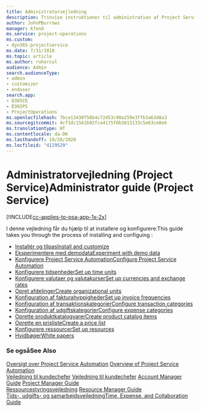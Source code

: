```yaml
---
title: Administratorvejledning
description: Trinvise instruktioner til administration af Project Service
author: JohnPBurrows
manager: kfend
ms.service: project-operations
ms.custom:
- dyn365-projectservice
ms.date: 7/31/2018
ms.topic: article
ms.author: ruhercul
audience: Admin
search.audienceType:
- admin
- customizer
- enduser
search.app:
- D365CE
- D365PS
- ProjectOperations
ms.openlocfilehash: 7bce13430f56b4c72453c90a259e3ffb3a63d8a3
ms.sourcegitcommit: 4cf1dc1561b92fca4175f0b3813133c5e63ce8e6
ms.translationtype: HT
ms.contentlocale: da-DK
ms.lasthandoff: 10/28/2020
ms.locfileid: "4129529"
---
```

# <a name="administrator-guide-project-service"></a><span data-ttu-id="32571-103">Administratorvejledning (Project Service)</span><span class="sxs-lookup"><span data-stu-id="32571-103">Administrator guide (Project Service)</span></span>

[!INCLUDE[cc-applies-to-psa-app-1x-2x](../includes/cc-applies-to-psa-app-1x-2x.md)]

<span data-ttu-id="32571-104">I denne vejledning får du hjælp til at installere og konfigurere:</span><span class="sxs-lookup"><span data-stu-id="32571-104">This guide takes you through the process of installing and configuing :</span></span>  
  
- [<span data-ttu-id="32571-105">Installér og tilpas</span><span class="sxs-lookup"><span data-stu-id="32571-105">Install and customize</span></span>](install-customize.md)
- [<span data-ttu-id="32571-106">Eksperimentere med demodata</span><span class="sxs-lookup"><span data-stu-id="32571-106">Experiment with demo data</span></span>](use-demo-data.md)
- [<span data-ttu-id="32571-107">Konfigurere Project Service Automation</span><span class="sxs-lookup"><span data-stu-id="32571-107">Configure Project Service Automation</span></span>](configure.md)
- [<span data-ttu-id="32571-108">Konfigurere tidsenheder</span><span class="sxs-lookup"><span data-stu-id="32571-108">Set up time units</span></span>](set-up-time-units.md)
- [<span data-ttu-id="32571-109">Konfigurere valutaer og valutakurser</span><span class="sxs-lookup"><span data-stu-id="32571-109">Set up currencies and exchange rates</span></span>](set-up-currencies-exchange-rates.md)
- [<span data-ttu-id="32571-110">Opret afdelinger</span><span class="sxs-lookup"><span data-stu-id="32571-110">Create organizational units</span></span>](create-organizational-units.md)
- [<span data-ttu-id="32571-111">Konfiguration af fakturahyppigheder</span><span class="sxs-lookup"><span data-stu-id="32571-111">Set up invoice frequencies</span></span>](set-up-invoice-frequencies.md)
- [<span data-ttu-id="32571-112">Konfiguration af transaktionskategorier</span><span class="sxs-lookup"><span data-stu-id="32571-112">Configure transaction categories</span></span>](configure-transaction-categories.md)
- [<span data-ttu-id="32571-113">Konfiguration af udgiftskategorier</span><span class="sxs-lookup"><span data-stu-id="32571-113">Configure expense categories</span></span>](configure-expense-categories.md)
- [<span data-ttu-id="32571-114">Oprette produktkatalogvarer</span><span class="sxs-lookup"><span data-stu-id="32571-114">Create product catalog items</span></span>](create-product-catalog-items.md)
- [<span data-ttu-id="32571-115">Oprette en prisliste</span><span class="sxs-lookup"><span data-stu-id="32571-115">Create a price list</span></span>](create-price-list.md)
- [<span data-ttu-id="32571-116">Konfigurere ressourcer</span><span class="sxs-lookup"><span data-stu-id="32571-116">Set up resources</span></span>](set-up-resources.md)
- [<span data-ttu-id="32571-117">Hvidbøger</span><span class="sxs-lookup"><span data-stu-id="32571-117">White papers</span></span>](white-papers.md)
  
### <a name="see-also"></a><span data-ttu-id="32571-118">Se også</span><span class="sxs-lookup"><span data-stu-id="32571-118">See Also</span></span>  
 <span data-ttu-id="32571-119">[Oversigt over Project Service Automation](../psa/overview.md)  </span><span class="sxs-lookup"><span data-stu-id="32571-119">[Overview of Project Service Automation](../psa/overview.md)  </span></span>  
 <span data-ttu-id="32571-120">[Vejledning til kundechefer](../psa/account-manager-guide.md) [Vejledning til kundechefer](../psa/project-manager-guide.md) </span><span class="sxs-lookup"><span data-stu-id="32571-120">[Account Manager Guide](../psa/account-manager-guide.md) [Project Manager Guide](../psa/project-manager-guide.md) </span></span>  
 <span data-ttu-id="32571-121">[Ressourcestyringsvejledning](../psa/resource-manager-guide.md) </span><span class="sxs-lookup"><span data-stu-id="32571-121">[Resource Manager Guide](../psa/resource-manager-guide.md) </span></span>  
 [<span data-ttu-id="32571-122">Tids-, udgifts- og samarbejdsvejledning</span><span class="sxs-lookup"><span data-stu-id="32571-122">Time, Expense, and Collaboration Guide</span></span>](../psa/time-expense-collaboration-guide.md)
